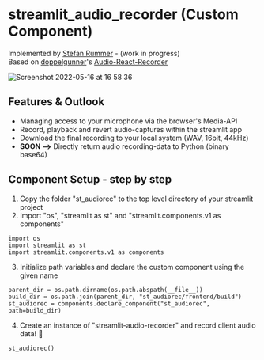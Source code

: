 # streamlit_audio_recorder (Custom Component)

Implemented by [Stefan Rummer](https://www.linkedin.com/in/stefanrmmr/) - (work in progress)<br/>
Based on [doppelgunner](https://github.com/doppelgunner/audio-react-recorder)'s [Audio-React-Recorder](https://www.npmjs.com/package/audio-react-recorder)<br/>

![Screenshot 2022-05-16 at 16 58 36](https://user-images.githubusercontent.com/82606558/168626886-de128ffa-a3fe-422f-a748-395c29fa42f9.png)<br/>

## Features & Outlook
- Managing access to your microphone via the browser's Media-API
- Record, playback and revert audio-captures within the streamlit app
- Download the final recording to your local system (WAV, 16bit, 44kHz)
- **SOON -->** Directly return audio recording-data to Python (binary base64)


## Component Setup - step by step
1. Copy the folder "st_audiorec" to the top level directory of your streamlit project
2. Import "os", "streamlit as st" and "streamlit.components.v1 as components"
```
import os
import streamlit as st
import streamlit.components.v1 as components
```
3. Initialize path variables and declare the custom component using the given name
```
parent_dir = os.path.dirname(os.path.abspath(__file__))
build_dir = os.path.join(parent_dir, "st_audiorec/frontend/build")
st_audiorec = components.declare_component("st_audiorec", path=build_dir)
```
4. Create an instance of "streamlit-audio-recorder" and record client audio data! 🎈<br/>

```
st_audiorec()
```
